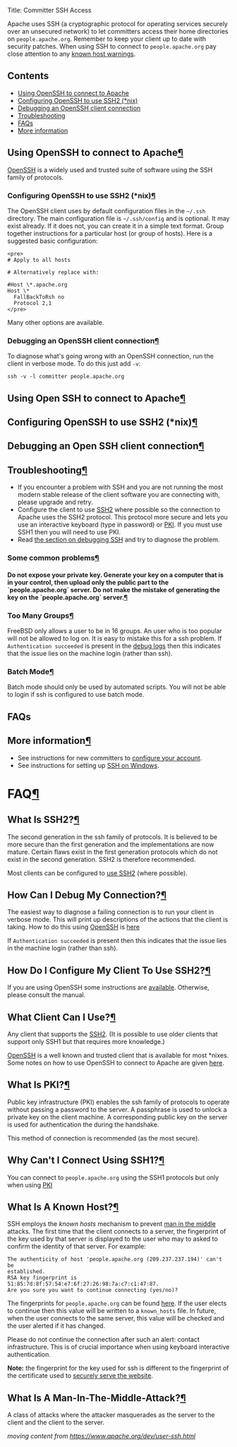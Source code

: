 Title: Committer SSH Access

Apache uses SSH (a cryptographic protocol for operating services securely over an unsecured network) to let committers access their home directories on `people.apache.org`. Remember to keep your client up to date with security patches. When using SSH to connect to `people.apache.org` pay close attention to any <a href="#known-host">known host warnings</a>.

## Contents ##

  - <a href="#openssh">Using OpenSSH to connect to Apache</a>
  - <a href="#openssh-ssh2">Configuring OpenSSH to use SSH2 (*nix)</a>
  - <a href="#debug-ssh">Debugging an OpenSSH client connection</a>
  - <a href="#troubleshooting">Troubleshooting</a>
  - <a href="#FAQ">FAQs</a>
  - <a href="#elsewhere">More information</a>

<h2 id="openssh">Using OpenSSH to connect to Apache<a class="headerlink" href="#openssh" title="Permanent link">&para;</a></h2>

<a href="https://www.openssh.org" target="_blank">OpenSSH</a> is a widely used and trusted suite of software using the SSH family of protocols.

<h3 id="openssh-ssh2">Configuring OpenSSH to use SSH2 (*nix)<a class="headerlink" href="#openssh-ssh2" title="Permanent link">&para;</a></h3>

The OpenSSH client uses by default configuration files in the `~/.ssh` directory. The main configuration file is `~/.ssh/config` and is optional. It may exist already. If it does not, you can create it in a simple text format. Group together instructions for a particular host (or group of hosts). Here is a suggested basic configuration:

```
<pre>
# Apply to all hosts

# Alternatively replace with: 

#Host \*.apache.org
Host \*
  FallBackToRsh no
  Protocol 2,1
</pre>
```

Many other options are available.

<h3 id="debug-ssh">Debugging an OpenSSH client connection<a class="headerlink" href="#debug-ssh" title="Permanent link">&para;</a></h3>

To diagnose what's going wrong with an OpenSSH connection, run the client in verbose mode. To do this just add `-v`:

```
ssh -v -l committer people.apache.org
```

<h2 id="openssh">Using Open SSH to connect to Apache<a class="headerlink" href="#openssh" title="Permanent link">&para;</a></h2>


<h2 id="open-ssh2">Configuring OpenSSH to use SSH2 (*nix)<a class="headerlink" href="#open-ssh2" title="Permanent link">&para;</a></h2>

<h2 id="debug-ssh">Debugging an Open SSH client connection<a class="headerlink" href="#debug-ssh" title="Permanent link">&para;</a></h2>

<h2 id="troubleshooting">Troubleshooting<a class="headerlink" href="#troubleshooting" title="Permanent link">&para;</a></h2>

  - If you encounter a problem with SSH and you are not running the most modern stable release of the client software you are connecting with, please upgrade and retry.
  - Configure the client to use <a href="#ssh2-configuration"> SSH2</a> where possible so the connection to Apache uses the SSH2 protocol. This protocol more secure and lets you use an interactive keyboard (type in password) or <a href="#pki">PKI</a>. If you must use SSH1 then you will need to use PKI.
  - Read <a href="#ssh-debug">the section on debugging SSH</a> and try to diagnose the problem.
  
<h3 id="common-problems">Some common problems<a class="headerlink" href="#common-problems" title="Permanent link">&para;</a></h3>

<h4 id="exposed"><strong>Do not expose your private key</strong>. Generate your key on a computer that is in your control, then upload only the public part to the `people.apache.org` server. Do not make the mistake of generating the key on the `people.apache.org` server.<a class="headerlink" href="#exposed" title="Permanent link">&para;</a></p>

<h3 id="too-many-groups">Too Many Groups<a class="headerlink" href="#too-many-groups" title="Permanent link">&para;</a></h3>
<p>FreeBSD only allows a user to be in 16 groups. An user who is too popular
will not be allowed to log on. It is easy to mistake this for a ssh
problem. If <code>Authentication succeeded</code> is present in the <a href="#ssh-debug">debug
logs</a> then this indicates that the issue lies on the machine
login (rather than ssh).</p>
<h3 id="batch-mode">Batch Mode<a class="headerlink" href="#batch-mode" title="Permanent link">&para;</a></h3>
<p>Batch mode should only be used by automated scripts. You will not be able
to login if ssh is configured to use batch mode.</p>
<h2 id="FAQ">FAQs</h2>
        


<h2 id="elsewhere">More information<a class="headerlink" href="#elsewhere" title="Permanent link">&para;</a></h2>

  - See instructions for new committers to <a href="https://www.apache.org/dev/new-committers-guide.html#ssh#ssh" target="_blank">configure your account</a>.
  - See instructions for setting up [SSH on Windows](user-ssh-windows.html).


<h1 id="FAQ">FAQ<a class="headerlink" href="#FAQ" title="Permanent link">&para;</a></h1>
<h2 id="ssh2">What Is SSH2?<a class="headerlink" href="#ssh2" title="Permanent link">&para;</a></h2>
<p>The second generation in the ssh family of protocols. It is believed to be
more secure than the first generation and the implementations are now
mature. Certain flaws exist in the first generation protocols which do not
exist in the second generation. SSH2 is therefore recommended.</p>
<p>Most clients can be configured to <a href="#ssh2-configuration">use SSH2</a> (where
possible).</p>
<h2 id="ssh-debug">How Can I Debug My Connection?<a class="headerlink" href="#ssh-debug" title="Permanent link">&para;</a></h2>
<p>The easiest way to diagnose a failing connection is to run your client in
verbose mode. This will print up descriptions of the actions that the
client is taking. How to do this using <a href="http://www.openssh.org">OpenSSH</a> is
<a href="#debug-ssh">here</a> </p>
<p>If <code>Authentication succeeded</code> is present then this indicates that the issue
lies in the machine login (rather than ssh).</p>
<h2 id="ssh2-configuration">How Do I Configure My Client To Use SSH2?<a class="headerlink" href="#ssh2-configuration" title="Permanent link">&para;</a></h2>
<p>If you are using OpenSSH some instructions are <a href="#openssh-ssh2">available</a>.
Otherwise, please consult the manual.</p>
<h2 id="what-client">What Client Can I Use?<a class="headerlink" href="#what-client" title="Permanent link">&para;</a></h2>
<p>Any client that supports the <a href="#ssh2">SSH2</a>. (It is possible to use older
clients that support only SSH1 but that requires more knowledge.)</p>
<p><a href="http://www.openssh.org">OpenSSH</a> is a well known and trusted client that
is available for most *nixes. Some notes on how to use OpenSSH to connect
to Apache are given <a href="#openssh">here</a>.</p>
<h2 id="pki">What Is PKI?<a class="headerlink" href="#pki" title="Permanent link">&para;</a></h2>
<p>Public key infrastructure (PKI) enables the ssh family of protocols to
operate without passing a password to the server. A passphrase is used to
unlock a private key on the client machine. A corresponding public key on
the server is used for authentication the during the handshake.</p>
<p>This method of connection is recommended (as the most secure).</p>
<h2 id="no-connection">Why Can't I Connect Using SSH1?<a class="headerlink" href="#no-connection" title="Permanent link">&para;</a></h2>
<p>You can connect to <code>people.apache.org</code> using the SSH1 protocols but only
when using <a href="#pki">PKI</a> </p>
<h2 id="known-host">What Is A Known Host?<a class="headerlink" href="#known-host" title="Permanent link">&para;</a></h2>
<p>SSH employs the <em>known hosts</em> mechanism to prevent <a href="#middle-man-attacks">man in the
middle</a> attacks. The first time that the client
connects to a server, the fingerprint of the key used by that server is
displayed to the user who may to asked to confirm the identity of that
server. For example:</p>
<p><code><pre>
The authenticity of host 'people.apache.org (209.237.237.194)' can't be
established.
RSA key fingerprint is 51:85:7d:8f:57:54:e7:6f:27:26:98:7a:c7:c1:47:87.
Are you sure you want to continue connecting (yes/no)? 
</pre></code></p>
<p>The fingerprints for <code>people.apache.org</code> can be found
<a href="new-committers-guide.html#spoof">here</a>. If the user elects to continue
then this value will be written to a <code>known_hosts</code> file. In future, when
the user connects to the same server, this value will be checked and the
user alerted if it has changed.</p>
<p>Please do not continue the connection after such an alert: contact
infrastructure. This is of crucial importance when using keyboard
interactive authentication.</p>
<p><strong>Note:</strong> the fingerprint for the key used for ssh is different to the
fingerprint of the certificate used to <a href="version-control.html#cert">securely serve the
website</a>.</p>
<h2 id="middle-man-attacks">What Is A Man-In-The-Middle-Attack?<a class="headerlink" href="#middle-man-attacks" title="Permanent link">&para;</a></h2>
<p>A class of attacks where the attacker masquerades as the server to the
client and the client to the server.</p>




  






_moving content from https://www.apache.org/dev/user-ssh.html_
